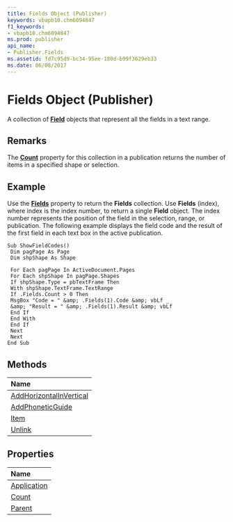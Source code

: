 ```yaml
---
title: Fields Object (Publisher)
keywords: vbapb10.chm6094847
f1_keywords:
- vbapb10.chm6094847
ms.prod: publisher
api_name:
- Publisher.Fields
ms.assetid: fd7c95d9-bc34-95ee-180d-b99f3629eb33
ms.date: 06/08/2017
---
```



# Fields Object (Publisher)

A collection of  **[Field](Publisher.Field.md)** objects that represent all the fields in a text range.
 


## Remarks

The  **[Count](Publisher.Fields.Count.md)** property for this collection in a publication returns the number of items in a specified shape or selection.
 

 

## Example

Use the  **[Fields](Publisher.TextRange.Fields.md)** property to return the **Fields** collection. Use **Fields** (index), where index is the index number, to return a single **Field** object. The index number represents the position of the field in the selection, range, or publication. The following example displays the field code and the result of the first field in each text box in the active publication.
 

 

```
Sub ShowFieldCodes() 
 Dim pagPage As Page 
 Dim shpShape As Shape 
 
 For Each pagPage In ActiveDocument.Pages 
 For Each shpShape In pagPage.Shapes 
 If shpShape.Type = pbTextFrame Then 
 With shpShape.TextFrame.TextRange 
 If .Fields.Count > 0 Then 
 MsgBox "Code = " &amp; .Fields(1).Code &amp; vbLf _ 
 &amp; "Result = " &amp; .Fields(1).Result &amp; vbLf 
 End If 
 End With 
 End If 
 Next 
 Next 
End Sub
```


## Methods



|**Name**|
|:-----|
|[AddHorizontalInVertical](Publisher.Fields.AddHorizontalInVertical.md)|
|[AddPhoneticGuide](Publisher.Fields.AddPhoneticGuide.md)|
|[Item](Publisher.Fields.Item.md)|
|[Unlink](Publisher.Fields.Unlink.md)|

## Properties



|**Name**|
|:-----|
|[Application](Publisher.Fields.Application.md)|
|[Count](Publisher.Fields.Count.md)|
|[Parent](fields-parent-property-publisher.md)|

